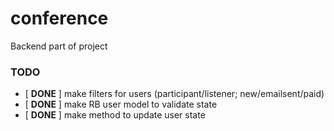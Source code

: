 conference
==========

Backend part of project

### TODO

 * [ __DONE__ ] make filters for users (participant/listener; new/emailsent/paid)
 * [ __DONE__ ] make RB user model to validate state
 * [ __DONE__ ] make method to update user state
